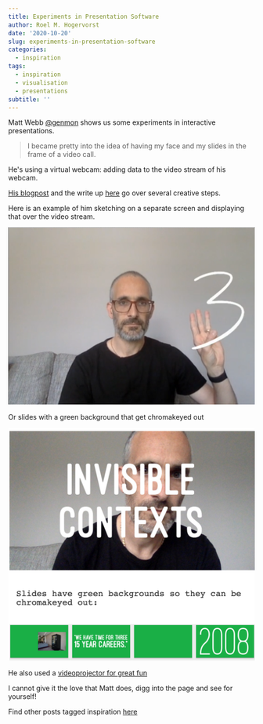 ```yaml
---
title: Experiments in Presentation Software
author: Roel M. Hogervorst
date: '2020-10-20'
slug: experiments-in-presentation-software
categories:
  - inspiration
tags:
  - inspiration
  - visualisation
  - presentations
subtitle: ''
---
```

Matt Webb [@genmon](https://twitter.com/genmon) shows us some experiments in
interactive presentations. 

> I became pretty into the idea of having my face and my slides in the frame of a video call.

He's using a virtual webcam: adding data to the video stream of his webcam.


[His blogpost](
http://interconnected.org/home/2020/07/31/more_video_experiments) and
the write up [here](http://interconnected.org/more/2020/07/virtual-webcam/)
go over several creative steps. 

Here is an example of him sketching on a separate screen and displaying that over the video stream.

![](live_writing.png)

Or slides with a green background that get chromakeyed out

![](chromakey_presentation.png)

He also used a [videoprojector for great fun](http://interconnected.org/more/2020/05/projector-vc/)


I cannot give it the love that Matt does, digg into the page and see for yourself!

Find other posts tagged inspiration [here](https://notes.rmhogervorst.nl/categories/inspiration/)

